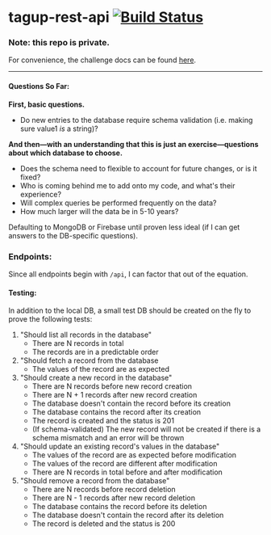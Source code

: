 # tagup-rest-api [![Build Status](https://travis-ci.com/jonofoz/tagup-rest-api.svg?token=o3itZ4YG7Vp8DyLad8P4&branch=master)](https://travis-ci.com/jonofoz/tagup-rest-api)

### Note: this repo is private.

For convenience, the challenge docs can be found [here](https://github.com/tagup/challenges/tree/master/backend).

---

#### Questions So Far:

**First, basic questions.**
- Do new entries to the database require schema validation (i.e. making sure value1 *is* a string)?

**And then—with an understanding that this is just an exercise—questions about which database to choose.**
- Does the schema need to flexible to account for future changes, or is it fixed?
- Who is coming behind me to add onto my code, and what's their experience?
- Will complex queries be performed frequently on the data?
- How much larger will the data be in 5-10 years?

Defaulting to MongoDB or Firebase until proven less ideal (if I can get answers to the DB-specific questions).

### Endpoints:

Since all endpoints begin with `/api`, I can factor that out of the equation.

#### Testing:

In addition to the local DB, a small test DB should be created on the fly to prove the following tests:

1. "Should list all records in the database"
    - There are N records in total
    - The records are in a predictable order
2. "Should fetch a record from the database
    - The values of the record are as expected
3. "Should create a new record in the database"
    - There are N records before new record creation
    - There are N + 1 records after new record creation
    - The database doesn't contain the record before its creation
    - The database contains the record after its creation
    - The record is created and the status is 201
    - (If schema-validated) The new record will not be created if there is a schema mismatch and an error will be thrown
4. "Should update an existing record's values in the database"
    - The values of the record are as expected before modification
    - The values of the record are different after modification
    - There are N records in total before and after modification
5. "Should remove a record from the database"
    - There are N records before record deletion
    - There are N - 1 records after new record deletion
    - The database contains the record before its deletion
    - The database doesn't contain the record after its deletion
    - The record is deleted and the status is 200
